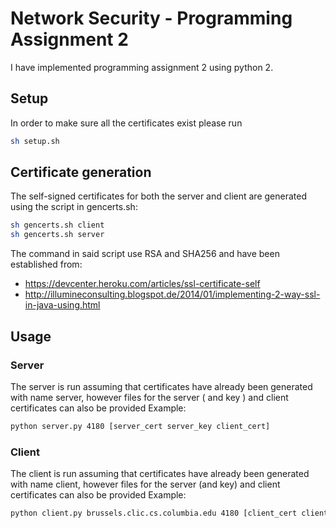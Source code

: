 # Network Security - Programming Assignment 2

I have implemented programming assignment 2 using python 2.

## Setup
In order to make sure all the certificates exist
please run
```sh
sh setup.sh
```

## Certificate generation
The self-signed certificates for both the server and client are generated using the
script in gencerts.sh:
```sh
sh gencerts.sh client
sh gencerts.sh server
```
The command in said script use RSA and SHA256 and have been established from:
* https://devcenter.heroku.com/articles/ssl-certificate-self
* http://illumineconsulting.blogspot.de/2014/01/implementing-2-way-ssl-in-java-using.html

## Usage
### Server
The server is run assuming that certificates have already been generated with name server, however files for the server ( and key ) and client certificates can also be provided
Example:
```sh
python server.py 4180 [server_cert server_key client_cert]
```

### Client
The client is run assuming that certificates have already been generated with name client, however files for the server (and key) and client certificates can also be provided
Example:
```sh
python client.py brussels.clic.cs.columbia.edu 4180 [client_cert client_key server_cert]
```
